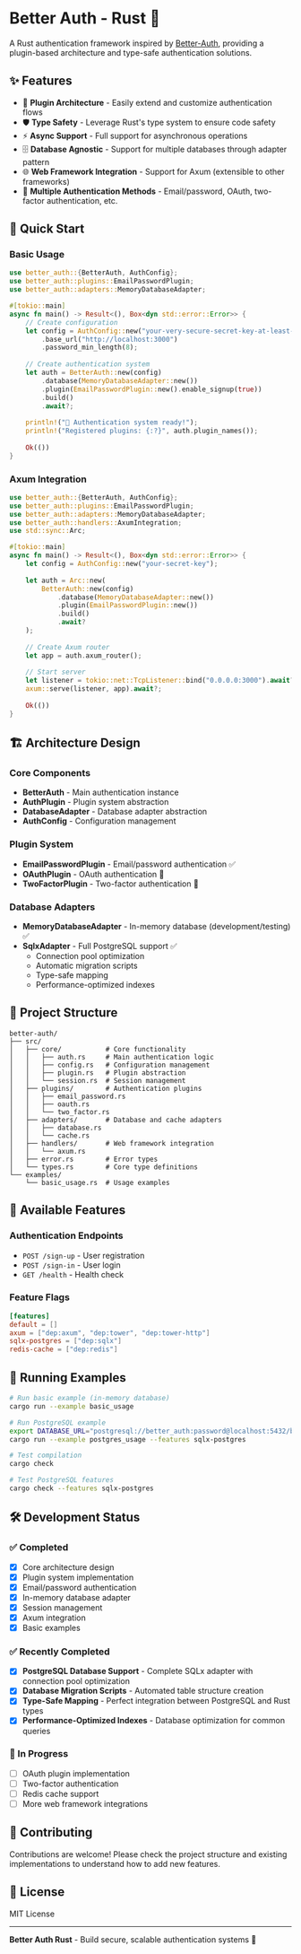 # Better Auth - Rust 🔐

A Rust authentication framework inspired by [Better-Auth](https://www.better-auth.com/), providing a plugin-based architecture and type-safe authentication solutions.

## ✨ Features

- 🔌 **Plugin Architecture** - Easily extend and customize authentication flows
- 🛡️ **Type Safety** - Leverage Rust's type system to ensure code safety
- ⚡ **Async Support** - Full support for asynchronous operations
- 🗄️ **Database Agnostic** - Support for multiple databases through adapter pattern
- 🌐 **Web Framework Integration** - Support for Axum (extensible to other frameworks)
- 🔑 **Multiple Authentication Methods** - Email/password, OAuth, two-factor authentication, etc.

## 🚀 Quick Start

### Basic Usage

```rust
use better_auth::{BetterAuth, AuthConfig};
use better_auth::plugins::EmailPasswordPlugin;
use better_auth::adapters::MemoryDatabaseAdapter;

#[tokio::main]
async fn main() -> Result<(), Box<dyn std::error::Error>> {
    // Create configuration
    let config = AuthConfig::new("your-very-secure-secret-key-at-least-32-chars-long")
        .base_url("http://localhost:3000")
        .password_min_length(8);
    
    // Create authentication system
    let auth = BetterAuth::new(config)
        .database(MemoryDatabaseAdapter::new())
        .plugin(EmailPasswordPlugin::new().enable_signup(true))
        .build()
        .await?;
    
    println!("🔐 Authentication system ready!");
    println!("Registered plugins: {:?}", auth.plugin_names());
    
    Ok(())
}
```

### Axum Integration

```rust
use better_auth::{BetterAuth, AuthConfig};
use better_auth::plugins::EmailPasswordPlugin;
use better_auth::adapters::MemoryDatabaseAdapter;
use better_auth::handlers::AxumIntegration;
use std::sync::Arc;

#[tokio::main]
async fn main() -> Result<(), Box<dyn std::error::Error>> {
    let config = AuthConfig::new("your-secret-key");
    
    let auth = Arc::new(
        BetterAuth::new(config)
            .database(MemoryDatabaseAdapter::new())
            .plugin(EmailPasswordPlugin::new())
            .build()
            .await?
    );
    
    // Create Axum router
    let app = auth.axum_router();
    
    // Start server
    let listener = tokio::net::TcpListener::bind("0.0.0.0:3000").await?;
    axum::serve(listener, app).await?;
    
    Ok(())
}
```

## 🏗️ Architecture Design

### Core Components

- **BetterAuth** - Main authentication instance
- **AuthPlugin** - Plugin system abstraction
- **DatabaseAdapter** - Database adapter abstraction
- **AuthConfig** - Configuration management

### Plugin System

- **EmailPasswordPlugin** - Email/password authentication ✅
- **OAuthPlugin** - OAuth authentication 🚧
- **TwoFactorPlugin** - Two-factor authentication 🚧

### Database Adapters

- **MemoryDatabaseAdapter** - In-memory database (development/testing) ✅
- **SqlxAdapter** - Full PostgreSQL support ✅
  - Connection pool optimization
  - Automatic migration scripts
  - Type-safe mapping
  - Performance-optimized indexes

## 📁 Project Structure

```
better-auth/
├── src/
│   ├── core/           # Core functionality
│   │   ├── auth.rs     # Main authentication logic
│   │   ├── config.rs   # Configuration management
│   │   ├── plugin.rs   # Plugin abstraction
│   │   └── session.rs  # Session management
│   ├── plugins/        # Authentication plugins
│   │   ├── email_password.rs
│   │   ├── oauth.rs
│   │   └── two_factor.rs
│   ├── adapters/       # Database and cache adapters
│   │   ├── database.rs
│   │   └── cache.rs
│   ├── handlers/       # Web framework integration
│   │   └── axum.rs
│   ├── error.rs        # Error types
│   └── types.rs        # Core type definitions
└── examples/
    └── basic_usage.rs  # Usage examples
```

## 🔧 Available Features

### Authentication Endpoints

- `POST /sign-up` - User registration
- `POST /sign-in` - User login
- `GET /health` - Health check

### Feature Flags

```toml
[features]
default = []
axum = ["dep:axum", "dep:tower", "dep:tower-http"]
sqlx-postgres = ["dep:sqlx"]
redis-cache = ["dep:redis"]
```

## 🧪 Running Examples

```bash
# Run basic example (in-memory database)
cargo run --example basic_usage

# Run PostgreSQL example
export DATABASE_URL="postgresql://better_auth:password@localhost:5432/better_auth"
cargo run --example postgres_usage --features sqlx-postgres

# Test compilation
cargo check

# Test PostgreSQL features
cargo check --features sqlx-postgres
```

## 🛠️ Development Status

### ✅ Completed
- [x] Core architecture design
- [x] Plugin system implementation
- [x] Email/password authentication
- [x] In-memory database adapter
- [x] Session management
- [x] Axum integration
- [x] Basic examples

### ✅ Recently Completed
- [x] **PostgreSQL Database Support** - Complete SQLx adapter with connection pool optimization
- [x] **Database Migration Scripts** - Automated table structure creation
- [x] **Type-Safe Mapping** - Perfect integration between PostgreSQL and Rust types
- [x] **Performance-Optimized Indexes** - Database optimization for common queries

### 🚧 In Progress
- [ ] OAuth plugin implementation
- [ ] Two-factor authentication
- [ ] Redis cache support
- [ ] More web framework integrations

## 🤝 Contributing

Contributions are welcome! Please check the project structure and existing implementations to understand how to add new features.

## 📄 License

MIT License

---

**Better Auth Rust** - Build secure, scalable authentication systems 🚀 